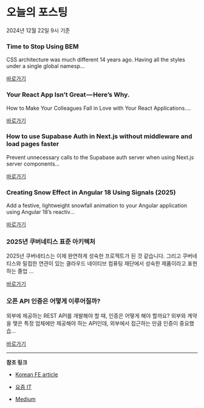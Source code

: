 # 오늘의 포스팅 
2024년 12월 22일 9시 기준 

### Time to Stop Using BEM 

 CSS architecture was much different 14 years ago. Having all the styles under a single global namesp... 

 [바로가기](https://medium.com/m/signin?actionUrl=https%3A%2F%2Fmedium.com%2F_%2Fbookmark%2Fp%2Fabff3a5bd048&operation=register&redirect=https%3A%2F%2Ffadamakis.com%2Ftime-to-stop-using-bem-abff3a5bd048&source=---recommended_stories---frontend---0-84----------------bookmark_preview----385c4a84_c33c_4785_b284_899320c34bab-------) 

### Your React App Isn’t Great — Here’s Why. 

 How to Make Your Colleagues Fall in Love with Your React Applications.... 

 [바로가기](https://medium.com/m/signin?actionUrl=https%3A%2F%2Fmedium.com%2F_%2Fbookmark%2Fp%2F5eb61b3f110b&operation=register&redirect=https%3A%2F%2Flevelup.gitconnected.com%2Fyour-react-app-isnt-great-here-s-why-5eb61b3f110b&source=---recommended_stories---reactjs---0-107----------------bookmark_preview----ae066c51_b138_4319_8268_7c4db61fab3f-------) 

### How to use Supabase Auth in Next.js without middleware and load pages faster 

 Prevent unnecessary calls to the Supabase auth server when using Next.js server components... 

 [바로가기](https://medium.com/m/signin?actionUrl=https%3A%2F%2Fmedium.com%2F_%2Fbookmark%2Fp%2F33a045d15c78&operation=register&redirect=https%3A%2F%2Fmedium.com%2F%40jamesleeht%2Fhow-to-use-supabase-auth-in-next-js-without-extra-latency-and-make-pages-load-faster-33a045d15c78&source=---recommended_stories---nextjs---0-84----------------bookmark_preview----f80ad322_3f8c_4308_b3f3_adacf9d9354f-------) 

### Creating Snow Effect in Angular 18 Using Signals (2025) 

 Add a festive, lightweight snowfall animation to your Angular application using Angular 18’s reactiv... 

 [바로가기](https://medium.com/m/signin?actionUrl=https%3A%2F%2Fmedium.com%2F_%2Fbookmark%2Fp%2F21ef0a40204e&operation=register&redirect=https%3A%2F%2Fitnext.io%2Fcreating-snow-effect-in-angular-18-using-signals-2025-21ef0a40204e&source=---recommended_stories---front_end_development---0-84----------------bookmark_preview----0add5aa5_bd2c_4166_b7d7_2e0fbd2dde96-------) 

### 2025년 쿠버네티스 표준 아키텍처 

 2025년 쿠버네티스는 이제 완연하게 성숙한 프로젝트가 된 것 같습니다. 그리고 쿠버네티스와 밀접한 연관이 있는 클라우드 네이티브 컴퓨팅 재단에서 성숙한 제품이라고 표현하는 졸업 ... 

 [바로가기](https://yozm.wishket.com/magazine/detail/2900/) 

### 오픈 API 인증은 어떻게 이루어질까? 

 외부에 제공하는 REST API를 개발해야 할 때, 인증은 어떻게 해야 할까요? 외부와 계약을 맺은 특정 업체에만 제공해야 하는 API인데, 외부에서 접근하는 만큼 인증이 중요했습... 

 [바로가기](https://yozm.wishket.com/magazine/detail/2897/) 

---

**참조 링크**

- [Korean FE article](https://kofearticle.substack.com) 

- [요즘 IT](https://yozm.wishket.com/magazine) 

- [Medium](https://medium.com) 

